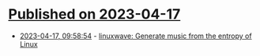 # [Published on 2023-04-17](index.md)

* [2023-04-17, 09:58:54](https://lobste.rs/s/xhtvch/linuxwave_generate_music_from_entropy) - [linuxwave: Generate music from the entropy of Linux](https://github.com/orhun/linuxwave)
